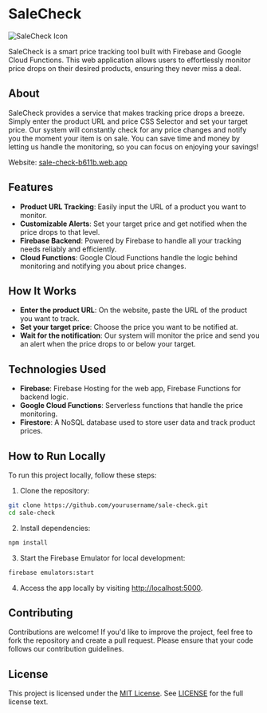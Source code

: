 # SaleCheck
![SaleCheck Icon](https://sale-check-b611b.web.app/assets/favicon.png)

SaleCheck is a smart price tracking tool built with Firebase and Google Cloud Functions. This web application allows users to effortlessly monitor price drops on their desired products, ensuring they never miss a deal.

## About
SaleCheck provides a service that makes tracking price drops a breeze. Simply enter the product URL and price CSS Selector and set your target price. Our system will constantly check for any price changes and notify you the moment your item is on sale. You can save time and money by letting us handle the monitoring, so you can focus on enjoying your savings!

Website: [sale-check-b611b.web.app](sale-check-b611b.web.app)


## Features
- **Product URL Tracking**: Easily input the URL of a product you want to monitor.
- **Customizable Alerts**: Set your target price and get notified when the price drops to that level.
- **Firebase Backend**: Powered by Firebase to handle all your tracking needs reliably and efficiently.
- **Cloud Functions**: Google Cloud Functions handle the logic behind monitoring and notifying you about price changes.

## How It Works
- **Enter the product URL**: On the website, paste the URL of the product you want to track.
- **Set your target price**: Choose the price you want to be notified at.
- **Wait for the notification**: Our system will monitor the price and send you an alert when the price drops to or below your target.

## Technologies Used
- **Firebase**: Firebase Hosting for the web app, Firebase Functions for backend logic.
- **Google Cloud Functions**: Serverless functions that handle the price monitoring.
- **Firestore**: A NoSQL database used to store user data and track product prices.

## How to Run Locally
To run this project locally, follow these steps:

1. Clone the repository:
```bash
git clone https://github.com/yourusername/sale-check.git
cd sale-check
```

2. Install dependencies:
```bash
npm install
```

3. Start the Firebase Emulator for local development:
```bash
firebase emulators:start
```

4. Access the app locally by visiting [http://localhost:5000](http://localhost:5000).

## Contributing
Contributions are welcome! If you'd like to improve the project, feel free to fork the repository and create a pull request. Please ensure that your code follows our contribution guidelines.

## License
This project is licensed under the [MIT License](https://opensource.org/licenses/MIT). See [LICENSE](https://github.com/sale-check/blob/HEAD/LICENSE) for the full
license text. 
